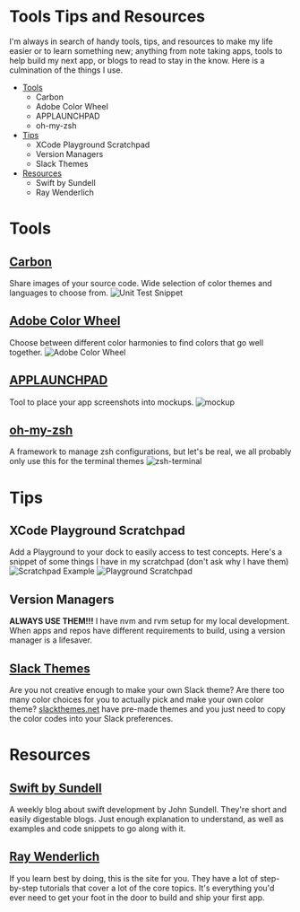 # Tools Tips and Resources
I'm always in search of handy tools, tips, and resources to make my life easier or to learn something new; anything from note taking apps, tools to help build my next app, or blogs to read to stay in the know. Here is a culmination of the things I use.

* [Tools](#tools)
  * Carbon
  * Adobe Color Wheel
  * APPLAUNCHPAD
  * oh-my-zsh 
* [Tips](#tips)
  * XCode Playground Scratchpad
  * Version Managers
  * Slack Themes
* [Resources](#resouces)
  * Swift by Sundell
  * Ray Wenderlich

# Tools
## [Carbon](https://carbon.now.sh)
Share images of your source code. Wide selection of color themes and languages to choose from.
![Unit Test Snippet](resouces/carbon.png)
## [Adobe Color Wheel](https://color.adobe.com/create/color-wheel/)
Choose between different color harmonies to find colors that go well together.
![Adobe Color Wheel](resouces/adobe-color-wheel.png)
## [APPLAUNCHPAD](https://theapplaunchpad.com/)
Tool to place your app screenshots into mockups.
![mockup](resouces/mockup.png)
## [oh-my-zsh](https://ohmyz.sh/)
A framework to manage zsh configurations, but let's be real, we all probably only use this for the terminal themes 
![zsh-terminal](resouces/zsh-terminal.png)

# Tips
## XCode Playground Scratchpad
Add a Playground to your dock to easily access to test concepts. Here's a snippet of some things I have in my scratchpad (don't ask why I have them)
![Scratchpad Example](resouces/scratchpad.png)
![Playground Scratchpad](resouces/playground-scratchpad.png)
## Version Managers
**ALWAYS USE THEM!!!** I have nvm and rvm setup for my local development. When apps and repos have different requirements to build, using a version manager is a lifesaver.
## [Slack Themes](https://slackthemes.net)
Are you not creative enough to make your own Slack theme? Are there too many color choices for you to actually pick and make your own color theme? [slackthemes.net](https://slackthemes.net) have pre-made themes and you just need to copy the color codes into your Slack preferences.

# Resources
## [Swift by Sundell](https://www.swiftbysundell.com/)
A weekly blog about swift development by John Sundell. They're short and easily digestable blogs. Just enough explanation to understand, as well as examples and code snippets to go along with it. 
## [Ray Wenderlich](https://www.raywenderlich.com/)
If you learn best by doing, this is the site for you. They have a lot of step-by-step tutorials that cover a lot of the core topics. It's everything you'd ever need to get your foot in the door to build and ship your first app. 